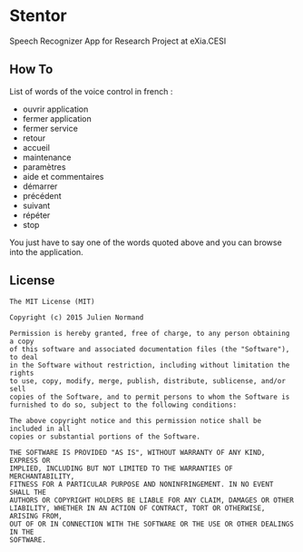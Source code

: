 # Stentor
Speech Recognizer App for Research Project at eXia.CESI

How To
---
List of words of the voice control in french :
* ouvrir application
* fermer application
* fermer service
* retour
* accueil
* maintenance
* paramètres
* aide et commentaires
* démarrer
* précédent
* suivant
* répéter
* stop

You just have to say one of the words quoted above and you can browse into the application.

License
---
```
The MIT License (MIT)

Copyright (c) 2015 Julien Normand

Permission is hereby granted, free of charge, to any person obtaining a copy
of this software and associated documentation files (the "Software"), to deal
in the Software without restriction, including without limitation the rights
to use, copy, modify, merge, publish, distribute, sublicense, and/or sell
copies of the Software, and to permit persons to whom the Software is
furnished to do so, subject to the following conditions:

The above copyright notice and this permission notice shall be included in all
copies or substantial portions of the Software.

THE SOFTWARE IS PROVIDED "AS IS", WITHOUT WARRANTY OF ANY KIND, EXPRESS OR
IMPLIED, INCLUDING BUT NOT LIMITED TO THE WARRANTIES OF MERCHANTABILITY,
FITNESS FOR A PARTICULAR PURPOSE AND NONINFRINGEMENT. IN NO EVENT SHALL THE
AUTHORS OR COPYRIGHT HOLDERS BE LIABLE FOR ANY CLAIM, DAMAGES OR OTHER
LIABILITY, WHETHER IN AN ACTION OF CONTRACT, TORT OR OTHERWISE, ARISING FROM,
OUT OF OR IN CONNECTION WITH THE SOFTWARE OR THE USE OR OTHER DEALINGS IN THE
SOFTWARE.
```
